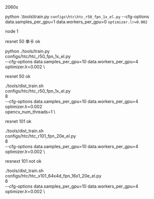 2060s

python .\tools\train.py `
configs\htc\htc_r50_fpn_1x_el.py `
--cfg-options data.samples_per_gpu=1 data.workers_per_gpu=0 `
optimizer.lr=0.002 `


node 1

resnet 50  单卡 ok

python ./tools/train.py \
configs/htc/htc_r50_fpn_1x_el.py \
--cfg-options data.samples_per_gpu=10 data.workers_per_gpu=4 \
optimizer.lr=0.002 \

resnet 50  ok

./tools/dist_train.sh \
configs/htc/htc_r50_fpn_1x_el.py \
8 \
--cfg-options data.samples_per_gpu=10 data.workers_per_gpu=4 \
optimizer.lr=0.002 \
opencv_num_threads=1 \


resnet 101  ok

./tools/dist_train.sh \
configs/htc/htc_r101_fpn_20e_el.py \
8 \
--cfg-options data.samples_per_gpu=10 data.workers_per_gpu=4 \
optimizer.lr=0.002 \

resnext 101   not ok

./tools/dist_train.sh \
configs/htc/htc_x101_64x4d_fpn_16x1_20e_el.py \
8 \
--cfg-options data.samples_per_gpu=10 data.workers_per_gpu=4 \
optimizer.lr=0.002 \